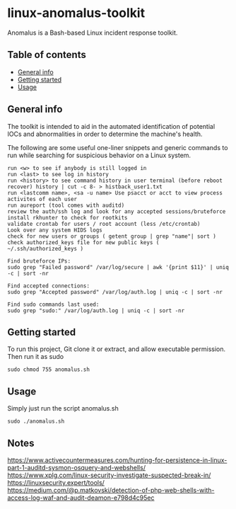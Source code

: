 # linux-anomalus-toolkit
Anomalus is a Bash-based Linux incident response toolkit.
## Table of contents
* [General info](#general-info)
* [Getting started](#getting-started)
* [Usage](#usage)

## General info
The toolkit is intended to aid in the automated identification of potential IOCs and abnormalities in order to determine the machine's health.

The following are some useful one-liner snippets and generic commands to run while searching for suspicious behavior on a Linux system. 
```
run <w> to see if anybody is still logged in
run <last> to see log in history
run <history> to see command history in user terminal (before reboot recover) history | cut -c 8- > histback_user1.txt
run <lastcomm name>, <sa -u name> Use psacct or acct to view process activites of each user
run aureport (tool comes with auditd)
review the auth/ssh log and look for any accepted sessions/bruteforce
install rkhunter to check for rootkits
validate crontab for users / root account (less /etc/crontab)
Look over any system HIDS logs
check for new users or groups ( getent group | grep "name"| sort )
check authorized_keys file for new public keys ( ~/.ssh/authorized_keys )

Find bruteforce IPs:
sudo grep "Failed password" /var/log/secure | awk '{print $11}' | uniq -c | sort -nr

Find accepted connections:
sudo grep "Accepted password" /var/log/auth.log | uniq -c | sort -nr

Find sudo commands last used:
sudo grep "sudo:" /var/log/auth.log | uniq -c | sort -nr
```
## Getting started
To run this project, Git clone it or extract, and allow executable permission. Then run it as sudo<br />
```
sudo chmod 755 anomalus.sh
```
## Usage
Simply just run the script anomalus.sh

```
sudo ./anomalus.sh
```

## Notes

https://www.activecountermeasures.com/hunting-for-persistence-in-linux-part-1-auditd-sysmon-osquery-and-webshells/
https://www.xplg.com/linux-security-investigate-suspected-break-in/
https://linuxsecurity.expert/tools/
https://medium.com/@p.matkovski/detection-of-php-web-shells-with-access-log-waf-and-audit-deamon-e798d4c95ec
